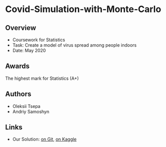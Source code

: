 # Covid-Simulation-with-Monte-Carlo

## Overview

* Coursework for Statistics
* Task: Create a model of virus spread among people indoors
* Date: May 2020

## Awards

The highest mark for Statistics (A+)

## Authors
* Oleksii Tsepa
* Andriy Samoshyn

## Links
* Our Solution: [on Git](covid-simulation-with-monte-carlo.ipynb), [on Kaggle](https://www.kaggle.com/imgremlin/covid-simulation-with-monte-carlo)

